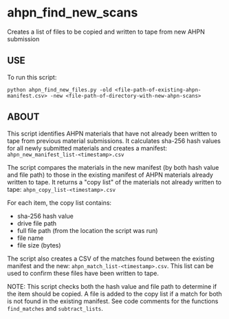 # ahpn_find_new_scans

Creates a list of files to be copied and written to tape from new AHPN submission

## USE
To run this script:

`python ahpn_find_new_files.py -old <file-path-of-existing-ahpn-manifest.csv> -new <file-path-of-directory-with-new-ahpn-scans>`

## ABOUT
This script identifies AHPN materials that have not already been written to tape from previous material submissions. It calculates sha-256 hash values for all newly submitted materials and creates a manifest: `ahpn_new_manifest_list-<timestamp>.csv`

The script compares the materials in the new manifest (by both hash value and file path) to those in the existing manifest of AHPN materials already written to tape. It returns a "copy list" of the materials not already written to tape: `ahpn_copy_list-<timestamp>.csv`

For each item, the copy list contains: 
- sha-256 hash value
- drive file path
- full file path (from the location the script was run)
- file name
- file size (bytes)

The script also creates a CSV of the matches found between the existing manifest and the new: `ahpn_match_list-<timestamp>.csv`. This list can be used to confirm these files have been written to tape.

NOTE: This script checks both the hash value and file path to determine if the item should be copied. A file is added to the copy list if a match for both is not found in the existing manifest. See code comments for the functions `find_matches` and `subtract_lists`.
